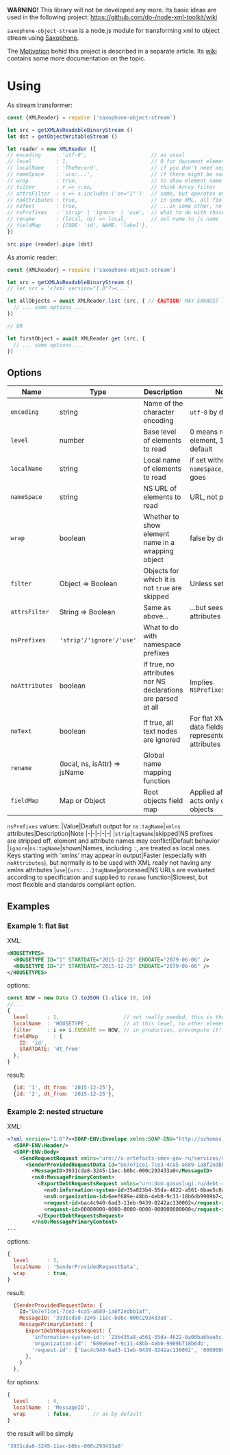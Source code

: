 **WARNING!** This library will not be developed any more. Its basic ideas are used in the following project: https://github.com/do-/node-xml-toolkit/wiki  

`saxophone-object-stream` is a node.js module for transforming xml to object stream using [Saxophone](https://github.com/matteodelabre/saxophone).

The [Motivation](https://github.com/do-/saxophone-object-stream/wiki/Motivation) behid this project is described in a separate article. Its [wiki](https://github.com/do-/saxophone-object-stream/wiki) contains some more documentation on the topic.

# Using
As stream transformer:
```js
const {XMLReader} = require ('saxophone-object-stream')

let src = getXMLAsReadableBinaryStream ()
let dst = getObjectWritableStream ()

let reader = new XMLReader ({
// encoding     : 'utf-8',                     // as usual
// level        : 1,                           // 0 for document element
// localName    : 'TheRecord',                 // if you don't need any other on the same level
// nameSpace    : 'urn:...',                   // if there might be some confusion
// wrap         : true,                        // to show element name above its content
// filter       : r => r.on,                   // think Array filter
// attrsFilter  : s => s.includes ('on="1"')   // same, but operates on unparsed attributes substring
// noAttributes : true,                        // in some XML, all field values are text nodes
// noText       : true,                        // ...in some other, no text, attributes only
// nsPrefixes   : 'strip' | 'ignore' | 'use',  // what to do with those 'ns123:' things
// rename       : (local, ns) => local,        // xml name to js name
// fieldMap     : {CODE: 'id', NAME: 'label'},  
})

src.pipe (reader).pipe (dst)
```
As atomic reader:
```js
const {XMLReader} = require ('saxophone-object-stream')

let src = getXMLAsReadableBinaryStream ()
// let src = '<?xml version="1.0"?><...'

let allObjects = await XMLReader.list (src, { // CAUTION! MAY EXHAUST THE MEMORY!
  // ... same options ...
})

// OR

let firstObject = await XMLReader.get (src, {
  // ... same options ...
})
```

## Options

|Name|Type|Description|Note
|-|-|-|-|
|`encoding`|string|Name of the character encoding|`utf-8` by default
|`level`|number|Base level of elements to read|0 means root element, 1 is the default
|`localName`|string|Local name of elements to read|if set without `nameSpace`, any NS goes
|`nameSpace`|string|NS URL of elements to read|URL, not prefix
|`wrap`|boolean|Whether to show element name in a wrapping object|false by default
|`filter`|Object => Boolean|Objects for which it is not `true` are skipped|Unless set, ignored
|`attrsFilter`|String => Boolean|Same as above...|...but sees the raw attributes substring
|`nsPrefixes`|`'strip'/'ignore'/'use'`|What to do with namespace prefixes|
|`noAttributes`|boolean|If true, no attributes nor NS declarations are parsed at all|Implies `NSPrefixes:'ignore'`
|`noText`|boolean|If true, all text nodes are ignored|For flat XML with data fields represented by attributes
|`rename`|(local, ns, isAttr) => jsName|Global name mapping function|
|`fieldMap`|Map or Object|Root objects field map|Applied after `rename`, acts only on root objects

`nsPrefixes` values:
|Value|Deafult output for `ns:tagName`|`xmlns` attributes|Description|Note
|-|-|-|-|-|
|`strip`|`tagName`|skipped|NS prefixes are stripped off, element and attribute names may conflict|Default behavior
|`ignore`|`ns:tagName`|shown|Names, including `:`, are treated as local ones. Keys starting with 'xmlns' may appear in output|Faster (especially with `noAttributes`), but normally is to be used with XML really not having any xmlns attributes
|`use`|`{urn:...}tagName`|processed|NS URLs are evaluated according to specification and supplied to `rename` function|Slowest, but most flexible and standards compliant option.

## Examples
### Example 1: flat list
XML:
```xml
<HOUSETYPES>
  <HOUSETYPE ID="1" STARTDATE="2015-12-25" ENDDATE="2079-06-06" />
  <HOUSETYPE ID="2" STARTDATE="2015-12-25" ENDDATE="2079-06-06" />
</HOUSETYPES>
```
options:
```js
const NOW = new Date ().toJSON ().slice (0, 10)
//...
{
  level      : 1,                     // not really needed, this is the default
  localName  : 'HOUSETYPE',           // at this level, no other elements
  filter     : i => i.ENDDATE >= NOW, // in production, precompute it!
  fieldMap     : {
    ID: 'id', 
    STARTDATE: 'dt_from'
  },
}
```
result:
```js
  {id: '1', dt_from: '2015-12-25'},
  {id: '2', dt_from: '2015-12-25'},
```
### Example 2: nested structure
XML:
```xml
<?xml version="1.0"?><SOAP-ENV:Envelope xmlns:SOAP-ENV="http://schemas.xmlsoap.org/soap/envelope/">
  <SOAP-ENV:Header/>
  <SOAP-ENV:Body>
    <SendRequestRequest xmlns="urn://x-artefacts-smev-gov-ru/services/message-exchange/types/1.1" xmlns:ns0="urn://x-artefacts-smev-gov-ru/services/message-exchange/types/basic/1.1">
      <SenderProvidedRequestData Id="Ue7e71ce1-7ce3-4ca5-a689-1a8f2edbb1af">
        <MessageID>3931cda8-3245-11ec-b0bc-000c293433a0</MessageID>
        <ns0:MessagePrimaryContent>
          <ExportDebtRequestsRequest xmlns="urn:dom.gosuslugi.ru/debt-responses/1.0.0" xmlns:ns0="urn:dom.gosuslugi.ru/common/1.2.0">
            <ns0:information-system-id>35a823b4-55da-4622-a561-6bae5c0a00ba</ns0:information-system-id>
            <ns0:organization-id>6eef689e-48bb-4eb0-9c11-18b6db9909b7</ns0:organization-id>
            <request-id>bac4c940-6ad3-11eb-9439-0242ac130002</request-id>
            <request-id>00000000-0000-0000-0000-000000000000</request-id>
          </ExportDebtRequestsRequest>
        </ns0:MessagePrimaryContent> 
...
```
options:
```js
{
  level      : 3, 
  localName  : 'SenderProvidedRequestData',
  wrap       : true,
}
```
result:
```js
  {SenderProvidedRequestData: {
    Id="Ue7e71ce1-7ce3-4ca5-a689-1a8f2edbb1af",
    MessageID: '3931cda8-3245-11ec-b0bc-000c293433a0', 
    MessagePrimaryContent: {
      ExportDebtRequestsRequest: {
        'information-system-id': '23b435a8-a561-55da-4622-0a00ba6bae5c',
        'organization-id': '689e6eef-9c11-48bb-4eb0-9909b718b6db',
        'request-id': ['bac4c940-6ad3-11eb-9439-0242ac130002', '00000000-0000-0000-0000-000000000000']
      },
    }
  },
```
for options:
```js
{
  level      : 4, 
  localName  : 'MessageID',
  wrap       : false,       // as by default
}
```
the result will be simply 
```js
'3931cda8-3245-11ec-b0bc-000c293433a0'
```
